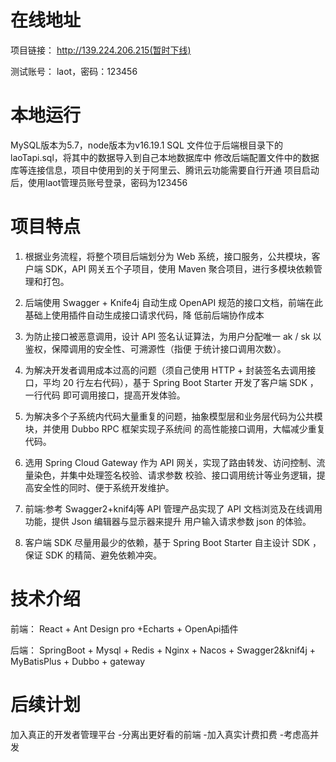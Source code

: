 # 在线地址
项目链接： http://139.224.206.215(暂时下线)

测试账号： laot，密码：123456

# 本地运行
MySQL版本为5.7，node版本为v16.19.1
SQL 文件位于后端根目录下的laoTapi.sql，将其中的数据导入到自己本地数据库中
修改后端配置文件中的数据库等连接信息，项目中使用到的关于阿里云、腾讯云功能需要自行开通
项目启动后，使用laot管理员账号登录，密码为123456


# 项目特点

1. 根据业务流程，将整个项目后端划分为 Web 系统，接口服务，公共模块，客户端 SDK，API 网关五个子项目，使用 Maven 聚合项目，进行多模块依赖管理和打包。

2. 后端使用 Swagger + Knife4j 自动生成 OpenAPI 规范的接口文档，前端在此基础上使用插件自动生成接口请求代码，降 低前后端协作成本

3. 为防止接口被恶意调用，设计 API 签名认证算法，为用户分配唯一 ak / sk 以鉴权，保障调用的安全性、可溯源性（指便 于统计接口调用次数）。

4. 为解决开发者调用成本过高的问题（须自己使用 HTTP + 封装签名去调用接口，平均 20 行左右代码），基于 Spring Boot Starter 开发了客户端 SDK ，一行代码 即可调用接口，提高开发体验。

5. 为解决多个子系统内代码大量重复的问题，抽象模型层和业务层代码为公共模块，并使用 Dubbo RPC 框架实现子系统间 的高性能接口调用，大幅减少重复代码。

6. 选用 Spring Cloud Gateway 作为 API 网关，实现了路由转发、访问控制、流量染色，并集中处理签名校验、请求参数 校验、接口调用统计等业务逻辑，提高安全性的同时、便于系统开发维护。

7. 前端:参考 Swagger2+knif4j等 API 管理产品实现了 API 文档浏览及在线调用功能，提供 Json 编辑器与显示器来提升 用户输入请求参数 json 的体验。

8. 客户端 SDK 尽量用最少的依赖，基于 Spring Boot Starter 自主设计 SDK ，保证 SDK 的精简、避免依赖冲突。


# 技术介绍
前端： React + Ant Design pro +Echarts + OpenApi插件

后端： SpringBoot + Mysql + Redis + Nginx + Nacos + Swagger2&knif4j + MyBatisPlus + Dubbo + gateway

# 后续计划
加入真正的开发者管理平台 -分离出更好看的前端 -加入真实计费扣费 -考虑高并发
